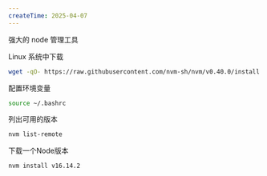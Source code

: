 ```yaml
---
createTime: 2025-04-07
---
```

强大的 node 管理工具

Linux 系统中下载
```sh
wget -qO- https://raw.githubusercontent.com/nvm-sh/nvm/v0.40.0/install.sh | bash
```

配置环境变量
```sh
source ~/.bashrc
```

列出可用的版本
```sh
nvm list-remote
```

下载一个Node版本
```sh
nvm install v16.14.2
```
